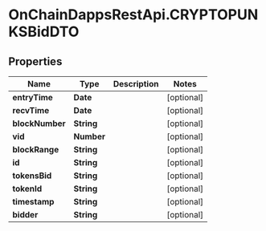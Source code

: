 # OnChainDappsRestApi.CRYPTOPUNKSBidDTO

## Properties

Name | Type | Description | Notes
------------ | ------------- | ------------- | -------------
**entryTime** | **Date** |  | [optional] 
**recvTime** | **Date** |  | [optional] 
**blockNumber** | **String** |  | [optional] 
**vid** | **Number** |  | [optional] 
**blockRange** | **String** |  | [optional] 
**id** | **String** |  | [optional] 
**tokensBid** | **String** |  | [optional] 
**tokenId** | **String** |  | [optional] 
**timestamp** | **String** |  | [optional] 
**bidder** | **String** |  | [optional] 


